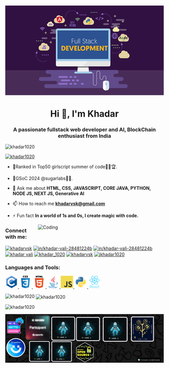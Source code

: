 ![logo](https://github.com/khadar1020/khadar1020/blob/main/fullstack.jpg)

<h1 align="center">Hi 👋, I'm Khadar</h1>
<h3 align="center">A passionate fullstack web developer and AI, BlockChain enthusiast from India</h3>

<p align="left"> <img src="https://komarev.com/ghpvc/?username=khadar1020&label=Profile%20views&color=0e75b6&style=flat" alt="khadar1020" /> </p>

<p align="left"> <a href="https://github.com/ryo-ma/github-profile-trophy"><img src="https://github-profile-trophy.vercel.app/?username=khadar1020" alt="khadar1020" /></a> </p>

-  🚀Ranked in Top50 girlscript summer of code👩‍💻🏆.

-  🌟GSoC 2024 @sugarlabs🤖🎉. 

- 💬 Ask me about **HTML, CSS, JAVASCRIPT, CORE JAVA, PYTHON, NODE JS, NEXT JS, Generative AI**

- 📫 How to reach me **khadarvsk@gmail.com**

- ⚡ Fun fact **In a world of 1s and 0s, I create magic with code.**
<img align="right" alt="Coding" width="400" src="https://media.tenor.com/_DOBjnGspYAAAAAC/code-coding.gif">
<h3 align="left">Connect with me:</h3>
<p align="left">
<a href="https://twitter.com/khadarvsk" target="blank"><img align="center" src="https://raw.githubusercontent.com/rahuldkjain/github-profile-readme-generator/master/src/images/icons/Social/twitter.svg" alt="khadarvsk" height="30" width="40" /></a>
<a href="https://www.linkedin.com/in/khadar-vali-43a835283/" target="blank"><img align="center" src="https://github.com/rahuldkjain/github-profile-readme-generator/blob/master/src/images/icons/Social/medium.svg" alt="in/khadar-vali-28481224b" height="30" width="40" /></a>
<a href="https://medium.com/@khadarvsk" target="blank"><img align="center" src="https://raw.githubusercontent.com/rahuldkjain/github-profile-readme-generator/master/src/images/icons/Social/linked-in-alt.svg" alt="in/khadar-vali-28481224b" height="30" width="40" /></a>
<a href="https://stackoverflow.com/users/19977889/khadar-vali?tab=profile" target="blank"><img align="center" src="https://raw.githubusercontent.com/rahuldkjain/github-profile-readme-generator/master/src/images/icons/Social/stack-overflow.svg" alt="khadar vali" height="30" width="40" /></a>
<a href="https://instagram.com/khadar_1020" target="blank"><img align="center" src="https://raw.githubusercontent.com/rahuldkjain/github-profile-readme-generator/master/src/images/icons/Social/instagram.svg" alt="khadar_1020" height="30" width="40" /></a>
<a href="https://auth.geeksforgeeks.org/user/khadarvsk" target="blank"><img align="center" src="https://raw.githubusercontent.com/rahuldkjain/github-profile-readme-generator/master/src/images/icons/Social/geeks-for-geeks.svg" alt="khadarvsk" height="30" width="40" /></a>
<a href="https://discord.gg/jkhadar1020" target="blank"><img align="center" src="https://raw.githubusercontent.com/rahuldkjain/github-profile-readme-generator/master/src/images/icons/Social/discord.svg" alt="jkhadar1020" height="30" width="40" /></a>
</p>

<h3 align="left">Languages and Tools:</h3>

<p align="left"> <a href="https://www.cprogramming.com/" target="_blank" rel="noreferrer"> <img src="https://raw.githubusercontent.com/devicons/devicon/master/icons/c/c-original.svg" alt="c" width="40" height="40"/> </a> <a href="https://www.w3schools.com/css/" target="_blank" rel="noreferrer"> <img src="https://raw.githubusercontent.com/devicons/devicon/master/icons/css3/css3-original-wordmark.svg" alt="css3" width="40" height="40"/> </a> <a href="https://www.w3.org/html/" target="_blank" rel="noreferrer"> <img src="https://raw.githubusercontent.com/devicons/devicon/master/icons/html5/html5-original-wordmark.svg" alt="html5" width="40" height="40"/> </a> <a href="https://www.java.com" target="_blank" rel="noreferrer"> <img src="https://raw.githubusercontent.com/devicons/devicon/master/icons/java/java-original.svg" alt="java" width="40" height="40"/> </a> <a href="https://developer.mozilla.org/en-US/docs/Web/JavaScript" target="_blank" rel="noreferrer"> <img src="https://raw.githubusercontent.com/devicons/devicon/master/icons/javascript/javascript-original.svg" alt="javascript" width="40" height="40"/> </a> <a href="https://www.python.org" target="_blank" rel="noreferrer"> <img src="https://raw.githubusercontent.com/devicons/devicon/master/icons/python/python-original.svg" alt="python" width="40" height="40"/> </a> <a href="https://reactjs.org/" target="_blank" rel="noreferrer"> <img src="https://raw.githubusercontent.com/devicons/devicon/master/icons/react/react-original-wordmark.svg" alt="react" width="40" height="40"/> </a> </p>

<p><img align="left" src="https://github-readme-stats.vercel.app/api/top-langs?username=khadar1020&show_icons=true&locale=en&layout=compact" alt="khadar1020" /></p>

<p>&nbsp;<img align="center" src="https://github-readme-stats.vercel.app/api?username=khadar1020&show_icons=true&locale=en" alt="khadar1020" /></p>

<p><img align="center" src="https://github-readme-streak-stats.herokuapp.com/?user=khadar1020&" alt="khadar1020" /></p>

<img src="hacktoberfest 2023.png">
